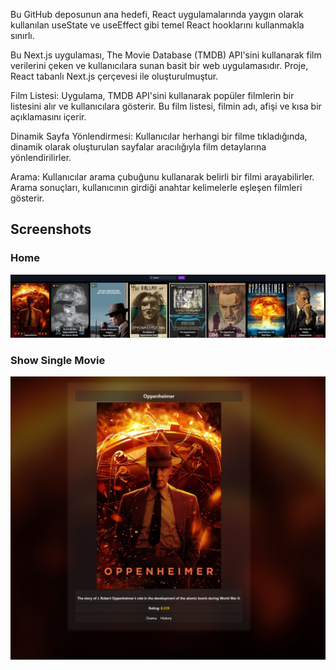 Bu GitHub deposunun ana hedefi, React uygulamalarında yaygın olarak kullanılan useState ve useEffect gibi temel React hooklarını kullanmakla sınırlı.

Bu Next.js uygulaması, The Movie Database (TMDB) API'sini kullanarak film verilerini çeken ve kullanıcılara sunan basit bir web uygulamasıdır. Proje, React tabanlı Next.js çerçevesi ile oluşturulmuştur.

Film Listesi: Uygulama, TMDB API'sini kullanarak popüler filmlerin bir listesini alır ve kullanıcılara gösterir. Bu film listesi, filmin adı, afişi ve kısa bir açıklamasını içerir.

Dinamik Sayfa Yönlendirmesi: Kullanıcılar herhangi bir filme tıkladığında, dinamik olarak oluşturulan sayfalar aracılığıyla film detaylarına yönlendirilirler.

Arama: Kullanıcılar arama çubuğunu kullanarak belirli bir filmi arayabilirler. Arama sonuçları, kullanıcının girdiği anahtar kelimelerle eşleşen filmleri gösterir.
## Screenshots

### Home
![home.png](home.png)

### Show Single Movie

![id-show.png](id-show.png)

